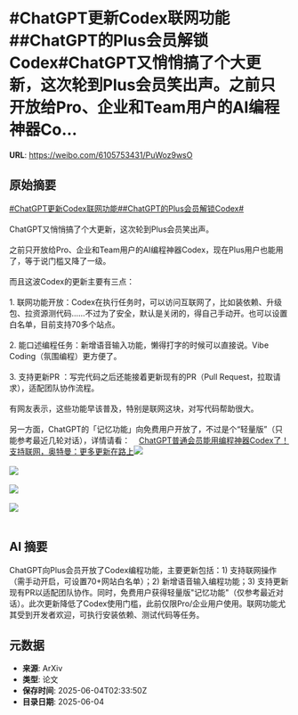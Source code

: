 # #ChatGPT更新Codex联网功能##ChatGPT的Plus会员解锁Codex#ChatGPT又悄悄搞了个大更新，这次轮到Plus会员笑出声。之前只开放给Pro、企业和Team用户的AI编程神器Co...

**URL**: https://weibo.com/6105753431/PuWoz9wsO

## 原始摘要

<a href="https://m.weibo.cn/search?containerid=231522type%3D1%26t%3D10%26q%3D%23ChatGPT%E6%9B%B4%E6%96%B0Codex%E8%81%94%E7%BD%91%E5%8A%9F%E8%83%BD%23&amp;extparam=%23ChatGPT%E6%9B%B4%E6%96%B0Codex%E8%81%94%E7%BD%91%E5%8A%9F%E8%83%BD%23" data-hide=""><span class="surl-text">#ChatGPT更新Codex联网功能#</span></a><a href="https://m.weibo.cn/search?containerid=231522type%3D1%26t%3D10%26q%3D%23ChatGPT%E7%9A%84Plus%E4%BC%9A%E5%91%98%E8%A7%A3%E9%94%81Codex%23&amp;extparam=%23ChatGPT%E7%9A%84Plus%E4%BC%9A%E5%91%98%E8%A7%A3%E9%94%81Codex%23" data-hide=""><span class="surl-text">#ChatGPT的Plus会员解锁Codex#</span></a><br><br>ChatGPT又悄悄搞了个大更新，这次轮到Plus会员笑出声。<br><br>之前只开放给Pro、企业和Team用户的AI编程神器Codex，现在Plus用户也能用了，等于说门槛又降了一级。<br><br>而且这波Codex的更新主要有三点：<br><br>1. 联网功能开放：Codex在执行任务时，可以访问互联网了，比如装依赖、升级包、拉资源测代码……不过为了安全，默认是关闭的，得自己手动开。也可以设置白名单，目前支持70多个站点。<br><br>2. 能口述编程任务：新增语音输入功能，懒得打字的时候可以直接说。Vibe Coding（氛围编程）更方便了。<br><br>3. 支持更新PR ：写完代码之后还能接着更新现有的PR（Pull Request，拉取请求），适配团队协作流程。<br><br>有网友表示，这些功能早该普及，特别是联网这块，对写代码帮助很大。<br><br>另一方面，ChatGPT的「记忆功能」向免费用户开放了，不过是个“轻量版”（只能参考最近几轮对话），详情请看：<a href="https://weibo.cn/sinaurl?u=https%3A%2F%2Fmp.weixin.qq.com%2Fs%2FT2Xxw7mNdDH5O0yx5_Ewjw" data-hide=""><span class="url-icon"><img style="width: 1rem;height: 1rem" src="https://h5.sinaimg.cn/upload/2015/09/25/3/timeline_card_small_web_default.png" referrerpolicy="no-referrer"></span><span class="surl-text">ChatGPT普通会员能用编程神器Codex了！支持联网，奥特曼：更多更新在路上</span></a><img style="" src="https://tvax2.sinaimg.cn/large/006Fd7o3gy1i231anu3sjj31fi14e7af.jpg" referrerpolicy="no-referrer"><br><br><img style="" src="https://tvax1.sinaimg.cn/large/006Fd7o3gy1i231aoyy6zj30zk0m8afy.jpg" referrerpolicy="no-referrer"><br><br><img style="" src="https://tvax1.sinaimg.cn/large/006Fd7o3gy1i231arurs7j30k60a640d.jpg" referrerpolicy="no-referrer"><br><br><img style="" src="https://tvax1.sinaimg.cn/large/006Fd7o3gy1i231at4gtej30zk0m87ah.jpg" referrerpolicy="no-referrer"><br><br>

## AI 摘要

ChatGPT向Plus会员开放了Codex编程功能，主要更新包括：1) 支持联网操作（需手动开启，可设置70+网站白名单）；2) 新增语音输入编程功能；3) 支持更新现有PR以适配团队协作。同时，免费用户获得轻量版"记忆功能"（仅参考最近对话）。此次更新降低了Codex使用门槛，此前仅限Pro/企业用户使用。联网功能尤其受到开发者欢迎，可执行安装依赖、测试代码等任务。

## 元数据

- **来源**: ArXiv
- **类型**: 论文
- **保存时间**: 2025-06-04T02:33:50Z
- **目录日期**: 2025-06-04
